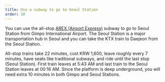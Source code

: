 ```yaml
---
title: Use a subway to go to Seoul Station
order: 10
---
```


You can use the all-stop [AREX (Airport Express)](https://www.arex.or.kr/main.do) subway to go to Seoul Station from Gimpo International Airport. The Seoul Station is a major transportation hub in Seoul and you can take the KTX train to Daejeon from the Seoul Station.

All-stop trains take 22 minutes, cost KRW 1,600, leave roughly every 7 minutes, have seats like traditional subways, and ride until the last stop (Seoul Station). First train leaves at 5:43 AM and last train to the Seoul Station leaves at 00:16 AM.
Since the platform is deep underground, you will need extra 10 minutes in both Gimpo and Seoul Stations.

